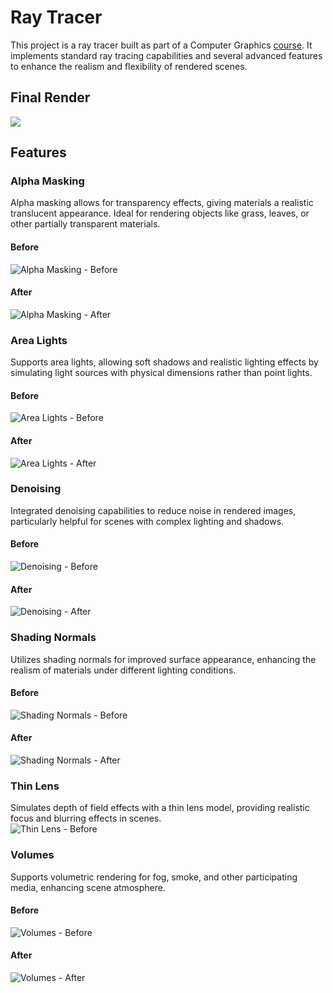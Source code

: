 # Ray Tracer

This project is a ray tracer built as part of a Computer Graphics [course](https://graphics.cg.uni-saarland.de/courses/cg1-2023/index.html). It implements standard ray tracing capabilities and several advanced features to enhance the realism and flexibility of rendered scenes.

## Final Render
![](final_result/Final.jpg) 

## Features

### Alpha Masking
Alpha masking allows for transparency effects, giving materials a realistic translucent appearance. Ideal for rendering objects like grass, leaves, or other partially transparent materials.  
#### Before
![Alpha Masking - Before](features/alpha/without_alpha_mask.png)  
#### After
![Alpha Masking - After](features/alpha/with_alpha_mask.png)

### Area Lights
Supports area lights, allowing soft shadows and realistic lighting effects by simulating light sources with physical dimensions rather than point lights.  
#### Before
![Area Lights - Before](features/area_lights/without_area_lights.png)  
#### After
![Area Lights - After](features/area_lights/with_area_lights.png)

### Denoising
Integrated denoising capabilities to reduce noise in rendered images, particularly helpful for scenes with complex lighting and shadows.  
#### Before
![Denoising - Before](features/denoising/without_denoise.png)  
#### After
![Denoising - After](features/denoising/with_denoise.png)

### Shading Normals
Utilizes shading normals for improved surface appearance, enhancing the realism of materials under different lighting conditions.  
#### Before
![Shading Normals - Before](features/shading_normals/without_normalmap.png)  
#### After
![Shading Normals - After](features/shading_normals/with_normal_map.png)

### Thin Lens
Simulates depth of field effects with a thin lens model, providing realistic focus and blurring effects in scenes.  
![Thin Lens - Before](features/thinlens/with_thin_lens.png)  

### Volumes
Supports volumetric rendering for fog, smoke, and other participating media, enhancing scene atmosphere.  
#### Before
![Volumes - Before](features/volumes/without_volume.png)  
#### After
![Volumes - After](features/volumes/with_volume.png)

